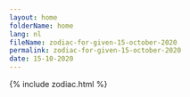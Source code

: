 ```yaml
---
layout: home
folderName: home
lang: nl
fileName: zodiac-for-given-15-october-2020
permalink: zodiac-for-given-15-october-2020
date: 15-10-2020
---
```

{% include zodiac.html %}
